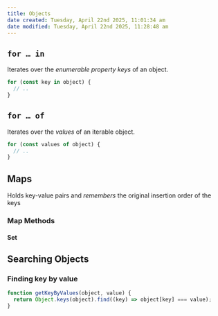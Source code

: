 ```yaml
---
title: Objects
date created: Tuesday, April 22nd 2025, 11:01:34 am
date modified: Tuesday, April 22nd 2025, 11:28:48 am
---
```


## `for … in`

Iterates over the _enumerable property keys_ of an object.

```js
for (const key in object) {
  // ..
}
```

## `for … of`

Iterates over the _values_ of an iterable object.

```js
for (const values of object) {
  // ..
}
```

## Maps

Holds key-value pairs and _remembers_ the original insertion order of the keys

### Map Methods

#### Set

## Searching Objects

### Finding key by value

```jsx
function getKeyByValues(object, value) {
  return Object.keys(object).find((key) => object[key] === value);
}
```
